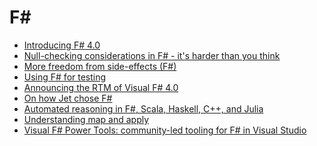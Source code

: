 F#
==
* [Introducing F# 4.0](http://www.infoq.com/news/2015/04/FSharp-4)
* [Null-checking considerations in F# - it's harder than you think](http://latkin.org/blog/2015/05/18/null-checking-considerations-in-f-its-harder-than-you-think/)
* [More freedom from side-effects (F#)](http://www.davesquared.net/2013/11/freedom-from-side-effects-fsharp.html)
* [Using F# for testing](http://fsharpforfunandprofit.com/posts/low-risk-ways-to-use-fsharp-at-work-3/)
* [Announcing the RTM of Visual F# 4.0](http://blogs.msdn.com/b/dotnet/archive/2015/07/20/announcing-the-rtm-of-visual-f-4-0.aspx)
* [On how Jet chose F#](http://techgroup.jet.com/blog/2015/03-22-on-how-jet-chose)
* [Automated reasoning in F#, Scala, Haskell, C++, and Julia](http://phdp.github.io/posts/2015-04-05-automated-reasoning.html)
* [Understanding map and apply](http://fsharpforfunandprofit.com/posts/elevated-world/)
* [Visual F# Power Tools: community-led tooling for F# in Visual Studio](http://blogs.msdn.com/b/dotnet/archive/2015/08/05/guest-post-visual-f-power-tools-community-led-tooling-for-f-in-visual-studio.aspx)